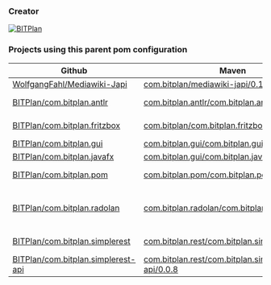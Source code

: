 ### Creator 
[![BITPlan](http://wiki.bitplan.com/images/wiki/thumb/3/38/BITPlanLogoFontLessTransparent.png/198px-BITPlanLogoFontLessTransparent.png)](http://www.bitplan.com)
### Projects using this parent pom configuration
| Github        | Maven         | Project pages  | 
| ------------- | ------------- | ---------------| 
| [WolfgangFahl/Mediawiki-Japi](https://github.com/WolfgangFahl/Mediawiki-Japi) | [com.bitplan/mediawiki-japi/0.1.02](https://search.maven.org/artifact/com.bitplan/mediawiki-japi/0.1.02/jar)      |   [Java library to call Mediawiki api](https://WolfgangFahl.github.io/Mediawiki-Japi) |
| [BITPlan/com.bitplan.antlr](https://github.com/BITPlan/com.bitplan.antlr) | [com.bitplan.antlr/com.bitplan.antlr/0.0.7](https://search.maven.org/artifact/com.bitplan.antlr/com.bitplan.antlr/0.0.7/jar)      |   [Library with helpers for ANTLR Language development](https://BITPlan.github.io/com.bitplan.antlr) |
| [BITPlan/com.bitplan.fritzbox](https://github.com/BITPlan/com.bitplan.fritzbox) | [com.bitplan/com.bitplan.fritzbox/0.0.4](https://search.maven.org/artifact/com.bitplan/com.bitplan.fritzbox/0.0.4/jar)      |   [Java library to call FritzBox HomeAutomation Api](https://BITPlan.github.io/com.bitplan.fritzbox) |
| [BITPlan/com.bitplan.gui](https://github.com/BITPlan/com.bitplan.gui) | [com.bitplan.gui/com.bitplan.gui/0.0.12](https://search.maven.org/artifact/com.bitplan.gui/com.bitplan.gui/0.0.12/jar)      |   [generic GUI interface description](https://BITPlan.github.io/com.bitplan.gui) |
| [BITPlan/com.bitplan.javafx](https://github.com/BITPlan/com.bitplan.javafx) | [com.bitplan.gui/com.bitplan.javafx/0.0.18](https://search.maven.org/artifact/com.bitplan.gui/com.bitplan.javafx/0.0.18/jar)      |   [javafx controls and utilities](https://BITPlan.github.io/com.bitplan.javafx) |
| [BITPlan/com.bitplan.pom](https://github.com/BITPlan/com.bitplan.pom) | [com.bitplan.pom/com.bitplan.pom/0.0.6](https://search.maven.org/artifact/com.bitplan.pom/com.bitplan.pom/0.0.6/jar)      |   [definition of common generic maven aspects of BITPlan's projects](https://BITPlan.github.io/com.bitplan.pom) |
| [BITPlan/com.bitplan.radolan](https://github.com/BITPlan/com.bitplan.radolan) | [com.bitplan.radolan/com.bitplan.radolan/0.0.1](https://search.maven.org/artifact/com.bitplan.radolan/com.bitplan.radolan/0.0.1/jar)      |   [parses the DWD RADOLAN / RADVOR radar composite format - Java port of https://gitlab.cs.fau.de/since/radolan](https://BITPlan.github.io/com.bitplan.radolan) |
| [BITPlan/com.bitplan.simplerest](https://github.com/BITPlan/com.bitplan.simplerest) | [com.bitplan.rest/com.bitplan.simplerest/0.0.11](https://search.maven.org/artifact/com.bitplan.rest/com.bitplan.simplerest/0.0.11/jar)      |   [Needed Base Utilities and Functions for Jersey 1.x RESTFul applications](https://BITPlan.github.io/com.bitplan.simplerest) |
| [BITPlan/com.bitplan.simplerest-api](https://github.com/BITPlan/com.bitplan.simplerest-api) | [com.bitplan.rest/com.bitplan.simplerest-api/0.0.8](https://search.maven.org/artifact/com.bitplan.rest/com.bitplan.simplerest-api/0.0.8/jar)      |   [API for Jersey 1.x based apps](https://BITPlan.github.io/com.bitplan.simplerest-api) |

